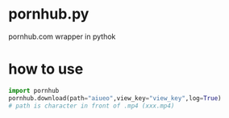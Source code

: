# pornhub.py
pornhub.com wrapper in pythok
# how to use
```python
import pornhub
pornhub.download(path="aiueo",view_key="view_key",log=True)
# path is character in front of .mp4 (xxx.mp4)
```
